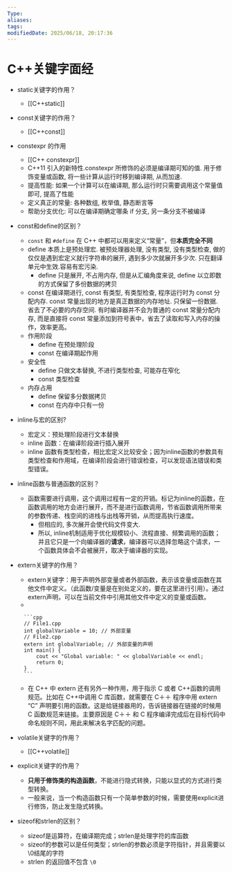 ```yaml
---
Type:
aliases: 
tags: 
modifiedDate: 2025/06/18, 20:17:36
---
```


# C++关键字面经

- static关键字的作用？
    - [[C++static]]
- const关键字的作用？
    - [[C++const]]
- constexpr 的作用
    - [[C++ constexpr]]
    - C++11 引入的新特性.constexpr 所修饰的必须是编译期可知的值. 用于修饰变量或函数, 将一些计算从运行时移到编译期, 从而加速.
    - 提高性能: 如果一个计算可以在编译期, 那么运行时只需要调用这个常量值即可, 提高了性能
    - 定义真正的常量: 各种数组, 枚举值, 静态断言等
    - 帮助分支优化: 可以在编译期确定哪条 if 分支, 另一条分支不被编译
- const和define的区别？
    - `const` 和 `#define` 在 C++ 中都可以用来定义“常量”，但**本质完全不同**
    - define 本质上是预处理宏. 被预处理器处理, 没有类型, 没有类型检查, 做的仅仅是遇到宏定义就行字符串的展开, 遇到多少次就展开多少次. 只在翻译单元中生效.容易有宏污染. 
        - define 只是展开, 不占用内存, 但是从汇编角度来说, define 以立即数的方式保留了多份数据的拷贝
    - const 在编译期进行, const 有类型, 有类型检查, 程序运行时为 const 分配内存. const 常量出现的地方是真正数据的内存地址. 只保留一份数据. 省去了不必要的内存空间. 有时编译器并不会为普通的 const 常量分配内存, 而是直接将 const 常量添加到符号表中，省去了读取和写入内存的操作，效率更⾼。
    - 作用阶段
        - define 在预处理阶段
        - const 在编译期起作用
    - 安全性
        - define 只做文本替换, 不进行类型检查, 可能存在窄化
        - const 类型检查
    - 内存占用
        - define 保留多分数据拷贝
        - const 在内存中只有一份
- inline与宏的区别?
    - 宏定义：预处理阶段进行文本替换
    - inline 函数：在编译阶段进行插入展开
    - inline 函数有类型检查，相比宏定义比较安全；因为inline函数的参数具有类型检查和作用域，在编译阶段会进行错误检查，可以发现语法错误和类型错误。
- inline函数与普通函数的区别？
    - 函数需要进行调用，这个调用过程有一定的开销。标记为inline的函数，在函数调用的地方会进行展开，而不是进行函数调用，节省函数调用所带来的参数传递、栈空间的进栈与出栈等开销，从而提高执行速度。
        - 但相应的, 多次展开会使代码文件变大.
        - 所以, inline机制适用于优化规模较小、流程直接、频繁调用的函数；并且它只是一个向编译器的**请求**，编译器可以选择忽略这个请求，一个函数具体会不会被展开，取决于编译器的实现。
- extern关键字的作用？
    - extern关键字：用于声明外部变量或者外部函数，表示该变量或函数在其他文件中定义。（此函数/变量是在别处定义的，要在这里进行引用）。通过extern声明，可以在当前文件中引用其他文件中定义的变量或函数。
    - 

        ```cpp
        // File1.cpp
        int globalVariable = 10; // 外部变量
        // File2.cpp
        extern int globalVariable; // 外部变量的声明
        int main() {
            cout << "Global variable: " << globalVariable << endl;
            return 0;
        }
        ```

    - 在 C++ 中 extern 还有另外⼀种作用，用于指示 C 或者 C++函数的调用规范。比如在 C++中调用 C 库函数，就需要在 C＋＋ 程序中用 extern “C” 声明要引用的函数。这是给链接器用的，告诉链接器在链接的时候用C 函数规范来链接。主要原因是 C＋＋ 和 C 程序编译完成后在目标代码中命名规则不同，用此来解决名字匹配的问题。
- volatile关键字的作用？
    - [[C++volatile]]
- explicit关键字的作用？
    - **只用于修饰类的构造函数**，不能进行隐式转换，只能以显式的方式进行类型转换。
    - 一般来说，当一个构造函数只有一个简单参数的时候，需要使用explicit进行修饰，防止发生隐式转换。
- sizeof和strlen的区别？
    - sizeof是运算符，在编译期完成；strlen是处理字符的库函数
    - sizeof的参数可以是任何类型；strlen的参数必须是字符指针，并且需要以\0结尾的字符
    - strlen 的返回值不包含 `\0`
